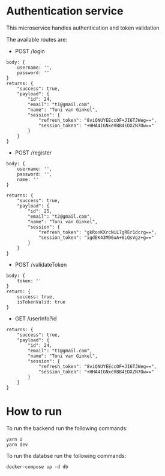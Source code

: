 <h1>Authentication service</h1>
This microservice handles authentication and token validation

The available routes are:

- POST /login

```
body: {
    username: '',
    password: ''
}
returns: {
    "success": true,
    "payload": {
        "id": 24,
        "email": "t1@gmail.com",
        "name": "Toni van Ginkel",
        "session": {
            "refresh_token": "8viQNUYEEccOF+JI6TJWeg==",
            "session_token": "+HHA4IGNxeVBB4EDXZN7Dw=="
        }
    }
}
```

- POST /register

```
body: {
    username: '',
    password: '',
    name: ''
}

returns: {
    "success": true,
    "payload": {
        "id": 25,
        "email": "t2@gmail.com",
        "name": "Toni van Ginkel",
        "session": {
            "refresh_token": "gkRonKXrcNiL7gREr1dcrg==",
            "session_token": "igdEK43M96uA+6LQsVgz+g=="
        }
    }
}
```
- POST /validateToken
```
body: {
    token: ''
}
return: {
    success: true,
    isTokenValid: true
}
```
- GET /userInfo?id
```
returns: {
    "success": true,
    "payload": {
        "id": 24,
        "email": "t1@gmail.com",
        "name": "Toni van Ginkel",
        "session": {
            "refresh_token": "8viQNUYEEccOF+JI6TJWeg==",
            "session_token": "+HHA4IGNxeVBB4EDXZN7Dw=="
        }
    }
}
```

<h1>How to run</h1>
To run the backend run the following commands:

```
yarn i
yarn dev
```

To run the databse run the following commands:

```docker-compose up -d db```
